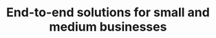 ---
templateKey: 'home-page'
title: End-to-end solutions for small and medium businesses
meta_title: Home | Praniya Technologies
meta_description: >-
  Praniya Technologies. End-to-end solutions for small and medium businesses.
heading: Offerings
description: >-
offerings:
  blurbs:
    - image: /img/coffee.png
      text: >
        <h4>Custom Solutions</h4>
        Adapt the sotware to your needs, not the other way round.
    - image: /img/coffee-gear.png
      text: >
        <h4>Outsourced Product Development</h4>
        Focus on your core, leave the rest to us.
    - image: /img/tutorials.png
      text: >
        <h4>Business Management Solutions</h4>
        Make your office productive from day one.
    - image: /img/meeting-space.png
      text: >
        <h4>Digital Transformation</h4>
        Digitize your workplace with confidence and assurance.
    - image: /img/meeting-space.png
      text: >
        <h4>Modernisation</h4>
        Bring your legacy applications back to life. Leverage your existing investments.
heading_ts: Technologies and Services
ts:
  blurbs:
    - image: /img/coffee.png
      text: >
        <h4>Multi-site, multi-tenant SaaS (Software-as-a-Service)</h4>
        Connect all your locations/ franchisees. Always access the latest software, no messy upgrades and downtimes!
    - image: /img/coffee-gear.png
      text: >
        <h4>Web and mobile apps, PWAs (progressive web apps)</h4>
        Access from anywhere, anytime. Get real-time updates and notifications.
    - image: /img/tutorials.png
      text: >
        <h4>Third-party integrations</h4>
        Seamless integration with other software with open standards.
    - image: /img/meeting-space.png
      text: >
        <h4>Automation</h4>
        Improve productivity, reduce costs, standardise processes, retain knowledge.
    - image: /img/meeting-space.png
      text: >
        <h4>Analytics and visualization</h4>
        Gain valuable insights beyond the data.
    - image: /img/meeting-space.png
      text: >
        <h4>Advanced technologies (AI, ML, NLP)</h4>
        Take your business to the next level. Use chatbots to handle support. Create research-ready datasets to analyse areas of your interest – product, market, customer.
heading_why: Why us?
why:
  blurbs:
    - image: /img/coffee.png
      text: >
        <h4>With you, all the way!</h4>
        <ul>
        <li>We are keen to engage with you to learn and understand your needs to enable you to get things done in the best possible way.</li>
        <li>You get our full, uninterrupted attention via a dedicated relationship manager as your single point of contact throughout.</li>
        <li>We value fruitful, meaningful, long-term relationships.</li>
        </ul>
    - image: /img/coffee-gear.png
      text: >
        <h4>Fair and transparent pricing</h4>
        <ul>
        <li>Our modern technology and processes ensure high quality software and sustained support at competitive pricing.</li>
        <li>We give a detailed breakup of exactly what and how much you are paying for. No unpleasant surprises!</li>
        </ul>
    - image: /img/tutorials.png
      text: >
        <h4>End-to-end solutions (E2ES)</h4>
        <ul>
        <li>We offer consulting, design and implementation of end-to-end software solutions, taking complete ownership of the project from start to end.</li>
        <li>We endeavour to give you the best customer experience without us getting in the way.</li>
        </ul>
# testimonials:
#   - author: Vaibhav Sharma
#     quote: >-
#       Donec scelerisque magna nec condimentum porttitor. Aliquam vel diam sed diam luctus pretium. 
#       Sed quis egestas libero. Vestibulum nec venenatis ligula. 
#   - author: Subarashi San
#     quote: >-
#       Fusce porttitor vulputate enim, nec blandit magna gravida et. Etiam et dignissim ligula. 
#       Lorem ipsum dolor sit amet, consectetur adipiscing elit.
---